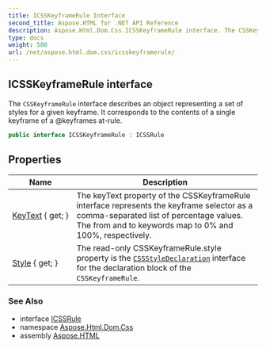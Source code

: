 ```yaml
---
title: ICSSKeyframeRule Interface
second_title: Aspose.HTML for .NET API Reference
description: Aspose.Html.Dom.Css.ICSSKeyframeRule interface. The CSSKeyframeRule interface describes an object representing a set of styles for a given keyframe. It corresponds to the contents of a single keyframe of a keyframes at-rule
type: docs
weight: 580
url: /net/aspose.html.dom.css/icsskeyframerule/
---
```

## ICSSKeyframeRule interface

The `CSSKeyframeRule` interface describes an object representing a set of styles for a given keyframe. It corresponds to the contents of a single keyframe of a @keyframes at-rule.

```csharp
public interface ICSSKeyframeRule : ICSSRule
```

## Properties

| Name | Description |
| --- | --- |
| [KeyText](../../aspose.html.dom.css/icsskeyframerule/keytext/) { get; } | The keyText property of the CSSKeyframeRule interface represents the keyframe selector as a comma-separated list of percentage values. The from and to keywords map to 0% and 100%, respectively. |
| [Style](../../aspose.html.dom.css/icsskeyframerule/style/) { get; } | The read-only CSSKeyframeRule.style property is the [`CSSStyleDeclaration`](../icssstyledeclaration/) interface for the declaration block of the `CSSKeyframeRule`. |

### See Also

* interface [ICSSRule](../icssrule/)
* namespace [Aspose.Html.Dom.Css](../../aspose.html.dom.css/)
* assembly [Aspose.HTML](../../)

